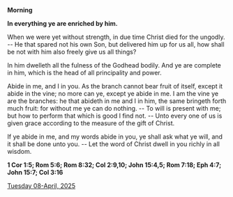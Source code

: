 **Morning**

**In everything ye are enriched by him.**
 
When we were yet without strength, in due time Christ died for the ungodly. -- He that spared not his own Son, but delivered him up for us all, how shall be not with him also freely give us all things?
 
In him dwelleth all the fulness of the Godhead bodily. And ye are complete in him, which is the head of all principality and power.
 
Abide in me, and I in you. As the branch cannot bear fruit of itself, except it abide in the vine; no more can ye, except ye abide in me. I am the vine ye are the branches: he that abideth in me and I in him, the same bringeth forth much fruit: for without me ye can do nothing. -- To will is present with me; but how to perform that which is good I find not. -- Unto every one of us is given grace according to the measure of the gift of Christ.
 
If ye abide in me, and my words abide in you, ye shall ask what ye will, and it shall be done unto you. -- Let the word of Christ dwell in you richly in all wisdom.  

**1 Cor 1:5; Rom 5:6; Rom 8:32; Col 2:9,10; John 15:4,5; Rom 7:18; Eph 4:7; John 15:7; Col 3:16**

[Tuesday 08-April, 2025](https://t.me/daily_light)
